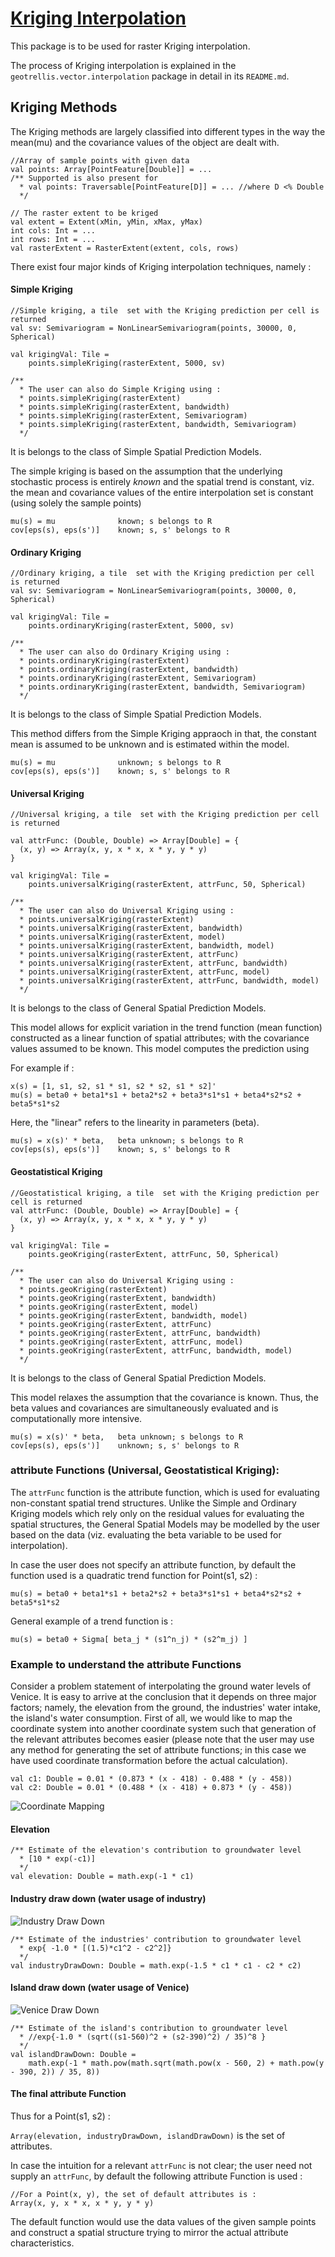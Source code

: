 # [Kriging Interpolation](https://en.wikipedia.org/wiki/Kriging)
This package is to be used for raster Kriging interpolation.

The process of Kriging interpolation is explained in the `geotrellis.vector.interpolation` package in detail in its `README.md`.

## Kriging Methods
The Kriging methods are largely classified into different types in the way the mean(mu) and the covariance values of the object are dealt with.

    //Array of sample points with given data
    val points: Array[PointFeature[Double]] = ...
    /** Supported is also present for
      * val points: Traversable[PointFeature[D]] = ... //where D <% Double
      */

    // The raster extent to be kriged
    val extent = Extent(xMin, yMin, xMax, yMax)
    int cols: Int = ...
    int rows: Int = ...
    val rasterExtent = RasterExtent(extent, cols, rows)

There exist four major kinds of Kriging interpolation techniques, namely :

#### Simple Kriging

    //Simple kriging, a tile  set with the Kriging prediction per cell is returned
    val sv: Semivariogram = NonLinearSemivariogram(points, 30000, 0, Spherical)
    
    val krigingVal: Tile =
        points.simpleKriging(rasterExtent, 5000, sv)
        
    /**
      * The user can also do Simple Kriging using :
      * points.simpleKriging(rasterExtent)
      * points.simpleKriging(rasterExtent, bandwidth)
      * points.simpleKriging(rasterExtent, Semivariogram)
      * points.simpleKriging(rasterExtent, bandwidth, Semivariogram)
      */

It is belongs to the class of Simple Spatial Prediction Models.

The simple kriging is based on the assumption that the underlying stochastic process is entirely _known_ and the spatial trend is constant, viz. the mean and covariance values of the entire interpolation set is constant (using solely the sample points)

    mu(s) = mu              known; s belongs to R
    cov[eps(s), eps(s')]    known; s, s' belongs to R

#### Ordinary Kriging
    //Ordinary kriging, a tile  set with the Kriging prediction per cell is returned
    val sv: Semivariogram = NonLinearSemivariogram(points, 30000, 0, Spherical)
    
    val krigingVal: Tile =
        points.ordinaryKriging(rasterExtent, 5000, sv)
        
    /**
      * The user can also do Ordinary Kriging using :
      * points.ordinaryKriging(rasterExtent)
      * points.ordinaryKriging(rasterExtent, bandwidth)
      * points.ordinaryKriging(rasterExtent, Semivariogram)
      * points.ordinaryKriging(rasterExtent, bandwidth, Semivariogram)
      */

It is belongs to the class of Simple Spatial Prediction Models.

This method differs from the Simple Kriging appraoch in that, the constant mean is assumed to be unknown and is estimated within the model.

    mu(s) = mu              unknown; s belongs to R
    cov[eps(s), eps(s')]    known; s, s' belongs to R

#### Universal Kriging
    //Universal kriging, a tile  set with the Kriging prediction per cell is returned
    
    val attrFunc: (Double, Double) => Array[Double] = {
      (x, y) => Array(x, y, x * x, x * y, y * y)
    }
      
    val krigingVal: Tile = 
        points.universalKriging(rasterExtent, attrFunc, 50, Spherical)
      
    /**
      * The user can also do Universal Kriging using :
      * points.universalKriging(rasterExtent)
      * points.universalKriging(rasterExtent, bandwidth)
      * points.universalKriging(rasterExtent, model)
      * points.universalKriging(rasterExtent, bandwidth, model)
      * points.universalKriging(rasterExtent, attrFunc)
      * points.universalKriging(rasterExtent, attrFunc, bandwidth)
      * points.universalKriging(rasterExtent, attrFunc, model)
      * points.universalKriging(rasterExtent, attrFunc, bandwidth, model)
      */

It is belongs to the class of General Spatial Prediction Models.

This model allows for explicit variation in the trend function (mean function) constructed as a linear function of spatial attributes; with the covariance values assumed to be known. This model computes the prediction using

For example if :

    x(s) = [1, s1, s2, s1 * s1, s2 * s2, s1 * s2]'
    mu(s) = beta0 + beta1*s1 + beta2*s2 + beta3*s1*s1 + beta4*s2*s2 + beta5*s1*s2
Here, the "linear" refers to the linearity in parameters (beta).

    mu(s) = x(s)' * beta,   beta unknown; s belongs to R
    cov[eps(s), eps(s')]    known; s, s' belongs to R

#### Geostatistical Kriging
    //Geostatistical kriging, a tile  set with the Kriging prediction per cell is returned
    val attrFunc: (Double, Double) => Array[Double] = {
      (x, y) => Array(x, y, x * x, x * y, y * y)
    }
    
    val krigingVal: Tile = 
        points.geoKriging(rasterExtent, attrFunc, 50, Spherical)
      
    /**
      * The user can also do Universal Kriging using :
      * points.geoKriging(rasterExtent)
      * points.geoKriging(rasterExtent, bandwidth)
      * points.geoKriging(rasterExtent, model)
      * points.geoKriging(rasterExtent, bandwidth, model)
      * points.geoKriging(rasterExtent, attrFunc)
      * points.geoKriging(rasterExtent, attrFunc, bandwidth)
      * points.geoKriging(rasterExtent, attrFunc, model)
      * points.geoKriging(rasterExtent, attrFunc, bandwidth, model)
      */

It is belongs to the class of General Spatial Prediction Models.

This model relaxes the assumption that the covariance is known.
Thus, the beta values and covariances are simultaneously evaluated and is computationally more intensive.

    mu(s) = x(s)' * beta,   beta unknown; s belongs to R
    cov[eps(s), eps(s')]    unknown; s, s' belongs to R


### attribute Functions (Universal, Geostatistical Kriging): 

The `attrFunc` function is the attribute function, which is used for evaluating non-constant spatial trend structures. Unlike the Simple and Ordinary Kriging models which rely only on the residual values for evaluating the spatial structures, the General Spatial Models may be modelled by the user based on the data (viz. evaluating the beta variable to be used for interpolation).

In case the user does not specify an attribute function, by default the function used is a quadratic trend function for Point(s1, s2) :

```mu(s) = beta0 + beta1*s1 + beta2*s2 + beta3*s1*s1 + beta4*s2*s2 + beta5*s1*s2```

General example of a trend function is : 

```mu(s) = beta0 + Sigma[ beta_j * (s1^n_j) * (s2^m_j) ]```

### Example to understand the attribute Functions

Consider a problem statement of interpolating the ground water levels of Venice. It is easy to arrive at the conclusion that it depends on three major factors; namely, the elevation from the ground, the industries' water intake, the island's water consumption.
First of all, we would like to map the coordinate system into another coordinate system such that generation of the relevant attributes becomes easier (please note that the user may use any method for generating the set of attribute functions; in this case we have used coordinate transformation before the actual calculation).

    val c1: Double = 0.01 * (0.873 * (x - 418) - 0.488 * (y - 458))
    val c2: Double = 0.01 * (0.488 * (x - 418) + 0.873 * (y - 458))

![Coordinate Mapping](illustration/coordinateMapping.png)  


#### Elevation



    /** Estimate of the elevation's contribution to groundwater level 
      * [10 * exp(-c1)]
      */
    val elevation: Double = math.exp(-1 * c1)
    

#### Industry draw down (water usage of industry)

![Industry Draw Down](illustration/industryDrawDown.png)  



    /** Estimate of the industries' contribution to groundwater level 
      * exp{ -1.0 * [(1.5)*c1^2 - c2^2]}
      */
    val industryDrawDown: Double = math.exp(-1.5 * c1 * c1 - c2 * c2)

#### Island draw down (water usage of Venice)

![Venice Draw Down](illustration/veniceDrawDown.png)  

    /** Estimate of the island's contribution to groundwater level 
      * //exp{-1.0 * (sqrt((s1-560)^2 + (s2-390)^2) / 35)^8 }
      */
    val islandDrawDown: Double = 
        math.exp(-1 * math.pow(math.sqrt(math.pow(x - 560, 2) + math.pow(y - 390, 2)) / 35, 8))

#### The final attribute Function

Thus for a Point(s1, s2) : 

`Array(elevation, industryDrawDown, islandDrawDown)` is the set of attributes.

In case the intuition for a relevant `attrFunc` is not clear; the user need not supply an `attrFunc`, by default the following attribute Function is used :

    //For a Point(x, y), the set of default attributes is :
    Array(x, y, x * x, x * y, y * y)

The default function would use the data values of the given sample points and construct a spatial structure trying to mirror the actual attribute characteristics.
